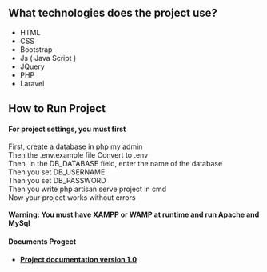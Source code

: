 ## What technologies does the project use?

<ul>
    <li> HTML </li>
    <li> CSS </li>
    <li> Bootstrap </li>
    <li> Js ( Java Script ) </li>
    <li> JQuery </li>
    <li> PHP </li>
    <li> Laravel </li>
</ul>

## How to Run Project

<h4> For project settings, you must first </h4>
First, create a database in php my admin <br>
Then the .env.example file Convert to .env <br>
Then, in the DB_DATABASE field, enter the name of the database <br>
Then you set DB_USERNAME <br>
Then you set DB_PASSWORD <br>
Then you write php artisan serve project in cmd <br>
Now your project works without errors <br>
<br>
<b> Warning: You must have XAMPP or WAMP at runtime and run Apache and MySql </b>


<h4> Documents Progect </h4>

- **[Project documentation version 1.0](https://docs.google.com/document/d/e/2PACX-1vTywUTKyT_UAdiBDV0YS1Bgrrjnplfdq-G9rgR_IJd7QZ-Y36_Nkw-Pbvu0_7EC48Y_adkp-Sya7f_y/pub)**
